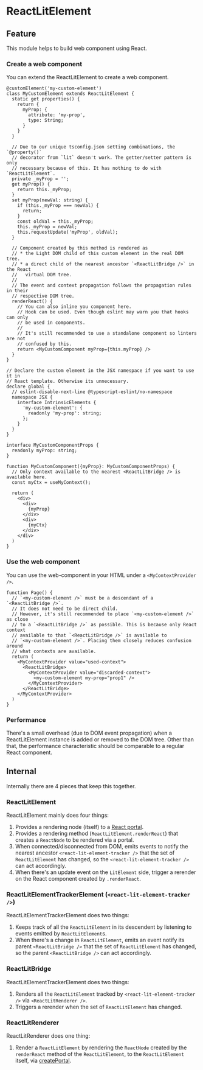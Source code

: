 # ReactLitElement
## Feature
This module helps to build web component using React.

### Create a web component
You can extend the ReactLitElement to create a web component.
```tsx
@customElement('my-custom-element')
class MyCustomElement extends ReactLitElement {
  static get properties() {
    return {
      myProp: {
        attribute: 'my-prop',
        type: String;
      }
    }
  }

  // Due to our unique tsconfig.json setting combinations, the `@property()`
  // decorator from `lit` doesn't work. The getter/setter pattern is only
  // necessary because of this. It has nothing to do with `ReactLitElement`.
  private _myProp = '';
  get myProp() {
    return this._myProp;
  }
  set myProp(newVal: string) {
    if (this._myProp === newVal) {
      return;
    }
    const oldVal = this._myProp;
    this._myProp = newVal;
    this.requestUpdate('myProp', oldVal);
  }

  // Component created by this method is rendered as
  // * the Light DOM child of this custom element in the real DOM tree.
  // * a direct child of the nearest ancestor `<ReactLitBridge />` in the React
  //   virtual DOM tree.
  //
  // The event and context propagation follows the propagation rules in their
  // respective DOM tree.
  renderReact() {
    // You can also inline you component here.
    // Hook can be used. Even though eslint may warn you that hooks can only
    // be used in components.
    //
    // It's still recommended to use a standalone component so linters are not
    // confused by this.
    return <MyCustomComponent myProp={this.myProp} />
  }
}

// Declare the custom element in the JSX namespace if you want to use it in
// React template. Otherwise its unnecessary.
declare global {
  // eslint-disable-next-line @typescript-eslint/no-namespace
  namespace JSX {
    interface IntrinsicElements {
      'my-custom-element': {
        readonly 'my-prop': string;
      };
    }
  }
}

interface MyCustomComponentProps {
  readonly myProp: string;
}

function MyCustomComponent({myProp}: MyCustomComponentProps) {
  // Only context available to the nearest <ReactLitBridge /> is available here.
  const myCtx = useMyContext();

  return (
    <div>
      <div>
        {myProp}
      </div>
      <div>
        {myCtx}
      </div>
    </div>
  )
}
```

### Use the web component
You can use the web-component in your HTML under a `<MyContextProvider />`.
```tsx
function Page() {
  // `<my-custom-element />` must be a descendant of a `<ReactLitBridge />`.
  // It does not need to be direct child.
  // However, it's still recommended to place `<my-custom-element />` as close
  // to a `<ReactLitBridge />` as possible. This is because only React context
  // available to that `<ReactLitBridge />` is available to
  // `<my-custom-element />`. Placing them closely reduces confusion around
  // what contexts are available.
  return (
    <MyContextProvider value="used-context">
      <ReactLitBridge>
        <MyContextProvider value="discarded-context">
          <my-custom-element my-prop="prop1" />
        </MyContextProvider>
      </ReactLitBridge>
    </MyContextProvider>
  )
}
```

### Performance
There's a small overhead (due to DOM event propagation) when a ReactLitElement
instance is added or removed to the DOM tree. Other than that, the performance
characteristic should be comparable to a regular React component.

## Internal
Internally there are 4 pieces that keep this together.

### ReactLitElement
ReactLitElement mainly does four things:
1. Provides a rendering node (itself) to a [React portal](https://react.dev/reference/react-dom/createPortal).
2. Provides a rendering method (`ReactLitElement.renderReact`) that creates a `ReactNode` to be rendered via a portal.
3. When connected/disconnected from DOM, emits events to notify the nearest ancestor `<react-lit-element-tracker />`
   that the set of `ReactLitElement` has changed, so the `<react-lit-element-tracker />` can act accordingly.
4. When there's an update event on the `LitElement` side, trigger a rerender on the React component created by
   `.renderReact`.

### ReactLitElementTrackerElement (`<react-lit-element-tracker />`)
ReactLitElementTrackerElement does two things:
1. Keeps track of all the `ReactLitElement` in its descendent by listening to events emitted by `ReactLitElement`s.
2. When there's a change in `ReactLitElement`, emits an event notify its parent `<ReactLitBridge />` that the set of
   `ReactLitElement` has changed, so the parent `<ReactLitBridge />` can act accordingly.

### ReactLitBridge
ReactLitElementTrackerElement does two things:
1. Renders all the `ReactLitElement` tracked by `<react-lit-element-tracker />` via `<ReactLitRenderer />`.
2. Triggers a rerender when the set of `ReactLitElement` has changed.

### ReactLitRenderer
ReactLitRenderer does one thing:
1. Render a `ReactLitElement` by rendering the `ReactNode` created by the `renderReact` method of the `ReactLitElement`,
   to the `ReactLitElement` itself, via [createPortal](https://react.dev/reference/react-dom/createPortal).
